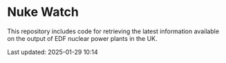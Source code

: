 # Nuke Watch

This repository includes code for retrieving the latest information available on the output of EDF nuclear power plants in the UK.

Last updated: 2025-01-29 10:14
